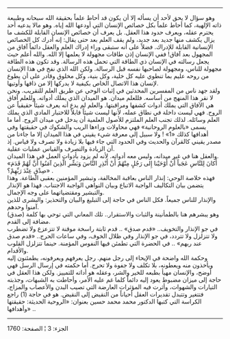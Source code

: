 ------------------------------------------------------------------------

وهو سؤال لا يحق لأحد أن يسأله إلا أن يكون قد أحاط علماً بحقيقة الله
سبحانه وطبيعة ذاته الإلهية، كما أحاط علماً بكل خصائص الإنسان التي أودعها
الله إياه. وهو مالا يدعيه أحد يحترم عقله، ويعرف حدود هذا العقل. بل يعرف
أن خصائص الإنسان القابلة للكشف ما يزال يكشف منها جديد بعد جديد، ولم يقف
العلم بعد حتى يقال: إنه أدرك كل الخصائص الإنسانية القابلة للإدراك. فضلاً
على أنه ستبقى وراء إدراك العلم والعقل دائماً آفاق من المجهول بعد آفاق!
ففي الإنسان إذن طاقات مجهولة لا يعلمها إلا الله. والله أعلم حيث يجعل
رسالته في الإنسان ذي الطاقة التي تحمل هذه الرسالة. وقد تكون هذه الطاقة
مجهولة للناس، ومجهولة لصاحبها نفسه قبل الرسالة. ولكن الله الذي نفخ في
هذا الإنسان من روحه عليم بما تنطوي عليه كل خلية، وكل بنية، وكل مخلوق
وقادر على أن يطوع لإنسان هذا الاتصال الخاص بكيفية لا يدركها إلا من ذاقها
وأوتيها.  
ولقد جهد ناس من المفسرين المحدثين في إثبات الوحي عن طريق العلم للتقريب.
ونحن لا نقر هذا المنهج من أساسه. فللعلم ميدان. هو الميدان الذي يملك
أدواته. وللعلم آفاق هي الآفاق التي يملك أدوات كشفها ومراقبتها. والعلم لم
يدع أنه يعرف شيئاً حقيقياً عن الروح. فهي ليست داخلة في نطاق عمله، لأنها
ليست شيئاً قابلاً للاختبار المادي الذي يملك العلم وسائله. لذلك تجنب العلم
الملتزم للأصول العلمية أن يدخل في ميدان الروح. أما ما يسمى «بالعلوم
الروحانية» فهي محاولات وراءها الريب والشكوك في حقيقتها وفي أهدافها كذلك
«1» ! ولا سبيل إلى معرفة شيء يقيني في هذا الميدان إلا ما جاءنا من مصدر
يقيني كالقرآن والحديث وفي الحدود التي جاء فيها بلا زيادة ولا تصرف ولا
قياس. إذ أن الزيادة والتصرف والقياس عمليات عقلية.  
والعقل هنا في غير ميدانه، وليس معه أدواته. لأنه لم يزود بأدوات العمل في
هذا الميدان.  
«أَكانَ لِلنَّاسِ عَجَباً أَنْ أَوْحَيْنا إِلى رَجُلٍ مِنْهُمْ أَنْ أَنْذِرِ النَّاسَ وَبَشِّرِ الَّذِينَ آمَنُوا
أَنَّ لَهُمْ قَدَمَ صِدْقٍ عِنْدَ رَبِّهِمْ؟» .  
فهذه خلاصة الوحي: إنذار الناس بعاقبة المخالفة، وتبشير المؤمنين بعقبى
الطاعة. وهذا يتضمن بيان التكاليف الواجبة الاتباع وبيان النواهي الواجبة
الاجتناب. فهذا هو الإنذار والتبشير ومقتضياتهما على وجه الإجمال.  
والإنذار للناس جميعاً. فكل الناس في حاجة إلى التبليغ والبيان والتحذير:
والبشرى للذين آمنوا وحدهم.  
وهو يبشرهم هنا بالطمأنينة والثبات والاستقرار.. تلك المعاني التي توحي بها
كلمة (صدق) مضافة إلى القدم.  
في جو الإنذار والتخويف.. «قدم صدق» .. قدم ثابتة راسخة موقنة لا تتزعزع
ولا تضطرب ولا تتزلزل ولا تتردد، في جو الإنذار وفي ظلال الخوف، وفي ساعات
الحرج.. «قدم صدق عند ربهم» .. في الحضرة التي تطمئن فيها النفوس المؤمنة.
حينما تتزلزل القلوب والأقدام.  
وحكمة الله واضحة في الإيحاء إلى رجل منهم. رجل يعرفهم ويعرفونه، يطمئنون
إليه ويأخذون منه ويعطونه، بلا تكلف ولا جفوة ولا تحرج. أما حكمته في إرسال
الرسل فهي أوضح، والإنسان مهيأ بطبعه للخير والشر، وعقله هو أداته للتمييز.
ولكن هذا العقل في حاجة إلى ميزان مضبوط يعود إليه دائماً كلما غم عليه
الأمر، وأحاطت به الشبهات، وجذبته التيارات والشهوات، وأثرت فيه المؤثرات
العارضة التي تصيب البدن والأعصاب والمزاج، فتتغير وتتبدل تقديرات العقل
أحياناً من النقيض إلى النقيض. هو في حاجة (1) راجع الكراسة التي كتبها
الدكتور محمد محمد حسين بعنوان: «الروحية الحديثة: حقيقتها وأهدافها» ..

------------------------------------------------------------------------

الجزء: 3 ¦ الصفحة: 1760
